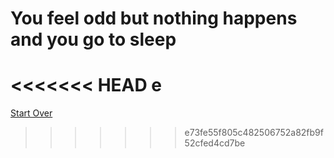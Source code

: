 # You feel odd but nothing happens and you go to sleep
<<<<<<< HEAD
e
=======

[Start Over](../wakeup.md)
>>>>>>> e73fe55f805c482506752a82fb9f52cfed4cd7be
